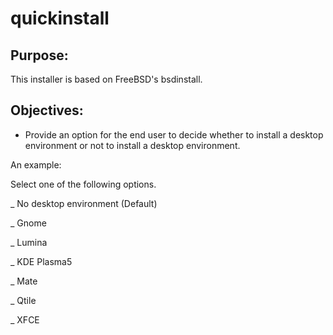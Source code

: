 # quickinstall

## Purpose:
This installer is based on FreeBSD's bsdinstall.

## Objectives:
* Provide an option for the end user to decide whether to install a desktop environment or not to install a desktop environment.

An example:

Select one of the following options.

_ No desktop environment (Default)

_ Gnome

_ Lumina

_ KDE Plasma5

_ Mate 

_ Qtile

_ XFCE

